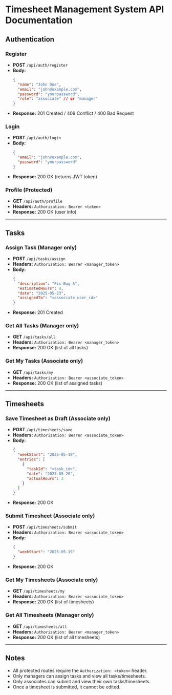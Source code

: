 # Timesheet Management System API Documentation

## Authentication

### Register
- **POST** `/api/auth/register`
- **Body:**
  ```json
  {
    "name": "John Doe",
    "email": "john@example.com",
    "password": "yourpassword",
    "role": "associate" // or "manager"
  }
  ```
- **Response:** 201 Created / 409 Conflict / 400 Bad Request

### Login
- **POST** `/api/auth/login`
- **Body:**
  ```json
  {
    "email": "john@example.com",
    "password": "yourpassword"
  }
  ```
- **Response:** 200 OK (returns JWT token)

### Profile (Protected)
- **GET** `/api/auth/profile`
- **Headers:** `Authorization: Bearer <token>`
- **Response:** 200 OK (user info)

---

## Tasks

### Assign Task (Manager only)
- **POST** `/api/tasks/assign`
- **Headers:** `Authorization: Bearer <manager_token>`
- **Body:**
  ```json
  {
    "description": "Fix Bug A",
    "estimatedHours": 4,
    "date": "2025-05-23",
    "assignedTo": "<associate_user_id>"
  }
  ```
- **Response:** 201 Created

### Get All Tasks (Manager only)
- **GET** `/api/tasks/all`
- **Headers:** `Authorization: Bearer <manager_token>`
- **Response:** 200 OK (list of all tasks)

### Get My Tasks (Associate only)
- **GET** `/api/tasks/my`
- **Headers:** `Authorization: Bearer <associate_token>`
- **Response:** 200 OK (list of assigned tasks)

---

## Timesheets

### Save Timesheet as Draft (Associate only)
- **POST** `/api/timesheets/save`
- **Headers:** `Authorization: Bearer <associate_token>`
- **Body:**
  ```json
  {
    "weekStart": "2025-05-19",
    "entries": [
      {
        "taskId": "<task_id>",
        "date": "2025-05-20",
        "actualHours": 3
      }
    ]
  }
  ```
- **Response:** 200 OK

### Submit Timesheet (Associate only)
- **POST** `/api/timesheets/submit`
- **Headers:** `Authorization: Bearer <associate_token>`
- **Body:**
  ```json
  {
    "weekStart": "2025-05-19"
  }
  ```
- **Response:** 200 OK

### Get My Timesheets (Associate only)
- **GET** `/api/timesheets/my`
- **Headers:** `Authorization: Bearer <associate_token>`
- **Response:** 200 OK (list of timesheets)

### Get All Timesheets (Manager only)
- **GET** `/api/timesheets/all`
- **Headers:** `Authorization: Bearer <manager_token>`
- **Response:** 200 OK (list of all timesheets)

---

## Notes
- All protected routes require the `Authorization: <token>` header.
- Only managers can assign tasks and view all tasks/timesheets.
- Only associates can submit and view their own tasks/timesheets.
- Once a timesheet is submitted, it cannot be edited.
